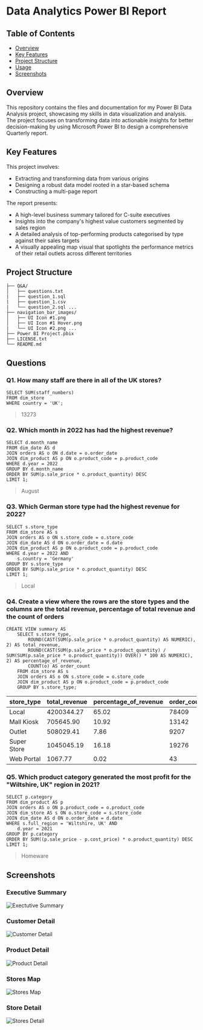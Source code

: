 # Data Analytics Power BI Report
## Table of Contents
- [Overview](#overview)
- [Key Features](#key-features)
- [Project Structure](#project-structure)
- [Usage](#usage)
- [Screenshots](#screenshots)

## Overview
This repository contains the files and documentation for my Power BI Data Analysis project, showcasing my skills in data visualization and analysis. The project focuses on transforming data into actionable insights for better decision-making by using Microsoft Power BI to design a comprehensive Quarterly report.

## Key Features
This project involves:
- Extracting and transforming data from various origins
- Designing a robust data model rooted in a star-based schema
- Constructing a multi-page report

The report presents:
- A high-level business summary tailored for C-suite executives
- Insights into the company's highest value customers segmented by sales region
- A detailed analysis of top-performing products categorised by type against their sales targets
- A visually appealing map visual that spotlights the performance metrics of their retail outlets across different territories

## Project Structure
```
├── Q&A/ 
│   ├── questions.txt
|   ├── question_1.sql
|   ├── question_1.csv
|   └── question_2.sql ...
├── navigation_bar_images/
│   ├── UI Icon #1.png
│   ├── UI Icon #1 Hover.png 
|   └── UI Icon #2.png ...
├── Power BI Project.pbix
├── LICENSE.txt
└── README.md
```

## Questions
### Q1. How many staff are there in all of the UK stores?
```postgresql
SELECT SUM(staff_numbers)
FROM dim_store
WHERE country = 'UK';
```
> 13273

### Q2. Which month in 2022 has had the highest revenue?
```postgresql
SELECT d.month_name
FROM dim_date AS d
JOIN orders AS o ON d.date = o.order_date
JOIN dim_product AS p ON o.product_code = p.product_code
WHERE d.year = 2022
GROUP BY d.month_name
ORDER BY SUM(p.sale_price * o.product_quantity) DESC
LIMIT 1;
```
> August

### Q3. Which German store type had the highest revenue for 2022?
```postgresql
SELECT s.store_type 
FROM dim_store AS s
JOIN orders AS o ON s.store_code = o.store_code
JOIN dim_date AS d ON o.order_date = d.date
JOIN dim_product AS p ON o.product_code = p.product_code
WHERE d.year = 2022 AND
    s.country = 'Germany'
GROUP BY s.store_type
ORDER BY SUM(p.sale_price * o.product_quantity) DESC
LIMIT 1;
```
> Local

### Q4. Create a view where the rows are the store types and the columns are the total revenue, percentage of total revenue and the count of orders
```postgresql
CREATE VIEW summary AS
    SELECT s.store_type, 
        ROUND(CAST(SUM(p.sale_price * o.product_quantity) AS NUMERIC), 2) AS total_revenue, 
        ROUND(CAST(SUM(p.sale_price * o.product_quantity) / SUM(SUM(p.sale_price * o.product_quantity)) OVER() * 100 AS NUMERIC), 2) AS percentage_of_revenue, 
        COUNT(o) AS order_count
    FROM dim_store AS s
    JOIN orders AS o ON s.store_code = o.store_code
    JOIN dim_product AS p ON o.product_code = p.product_code
    GROUP BY s.store_type;
```
|store_type|total_revenue|percentage_of_revenue|order_count|
|----------|-------------|---------------------|-----------|
|Local|4200344.27|65.02|78409|
|Mall Kiosk|705645.90|10.92|13142|
|Outlet|508029.41|7.86|9207|
|Super Store|1045045.19|16.18|19276|
|Web Portal|1067.77|0.02|43|

### Q5. Which product category generated the most profit for the "Wiltshire, UK" region in 2021?
```potgresql
SELECT p.category
FROM dim_product AS p
JOIN orders AS o ON p.product_code = o.product_code
JOIN dim_store AS s ON o.store_code = s.store_code
JOIN dim_date AS d ON o.order_date = d.date
WHERE s.full_region = 'Wiltshire, UK' AND
    d.year = 2021
GROUP BY p.category
ORDER BY SUM((p.sale_price - p.cost_price) * o.product_quantity) DESC
LIMIT 1;
```
> Homeware

## Screenshots
### Executive Summary
![Exectutive Summary](1-Executive%20Summary.png "Executive Summary")
### Customer Detail
![Customer Detail](2-Customer%20Detail.png "Customer Detail")
### Product Detail
![Product Detail](3-Product%20Detail.png "Product Detail")
### Stores Map
![Stores Map](4-Stores%20Map.png "Stores Map")
### Store Detail
![Stores Detail](5-Stores%20Detail.png "Stores Detail")
